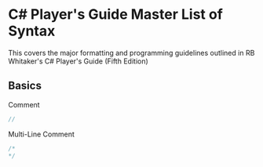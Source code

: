 # C# Player's Guide Master List of Syntax

This covers the major formatting and programming guidelines outlined in RB Whitaker's C# Player's Guide (Fifth Edition)

## Basics

Comment
```cs
//
```

Multi-Line Comment
```cs
/*
*/
```

